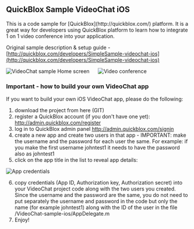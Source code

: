 <h2> QuickBlox Sample VideoChat iOS</h2>
This is a code sample for [QuickBlox](http://quickblox.com/) platform. It is a great way for developers using QuickBlox platform to learn how to integrate 1 on 1 video conference into your application.

Original sample description & setup guide - [http://quickblox.com/developers/SimpleSample-videochat-ios](http://quickblox.com/developers/SimpleSample-videochat-ios)

![VideoChat sample Home screen](http://files.quickblox.com/iOS-QB_VideoChat_sample2.png) &nbsp;&nbsp;&nbsp;&nbsp; ![Video conference](http://files.quickblox.com/iOS-QB_VideoChat_sample1.png)

<h3>Important - how to build your own VideoChat app</h3>

If you want to build your own iOS VideoChat app, please do the following:<br />
1) download the project from here (GIT)<br />
2) register a QuickBlox account (if you don't have one yet): http://admin.quickblox.com/register<br />
3) log in to QuickBlox admin panel http://admin.quickblox.com/signin<br />
4) create a new app and create two users in that app - IMPORTANT: make the username and the password for each user the same.  For example: if you make the first username johntest1 it needs to have the password also as johntest1 <br />
5) click on the app title in the list to reveal app details:<br />

![App credentials](http://files.quickblox.com/QuickBlox_application_credentials.png)

6) copy credentials (App ID, Authorization key, Authorization secret) into your VideoChat project code along with the two users you created. Since the username and the password are the same, you do not need to put separately the username and password in the code but only the name (for example johntest1) along with the ID of the user in the file /VideoChat-sample-ios/AppDelegate.m<br />
7) Enjoy!
